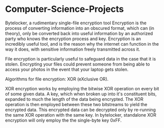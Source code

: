 # Computer-Science-Projects
Bytelocker, a rudimentary single-file encryption tool
Encryption is the process of converting information into an obscured format, which can (in theory), only be converted back into useful 
information by an authorized party who knows the encryption process and key. Encryption is an incredibly useful tool,
and is the reason why the internet can function in the way it does, with sensitive information freely transmitted across it.

File encryption is particularly useful to safeguard data in the case that it is stolen. 
Encrypting your files could prevent someone from being able to access your photos in the event that your laptop gets stolen.

Algorithms for file encryption: XOR (eXclusive OR).

XOR encryption works by employing the bitwise XOR operation on every bit of some given data.
A key, which when broken up into it's constituent bits, expanded to much the length of the data being encrypted. 
The XOR operation is then employed between these two bitstreams to yield the encrypted data. 
This encrypted data can be decrypted only by re-running the same XOR operation with the same key. 
In bytelocker, standalone XOR encryption will only employ the the single-byte key 0xFF.

